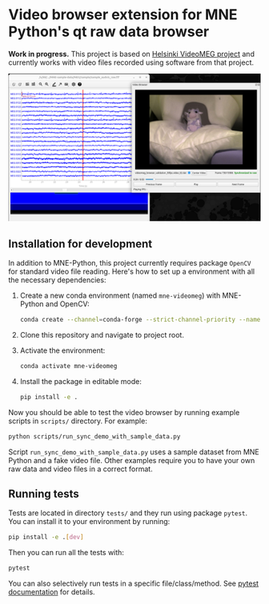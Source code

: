 # Video browser extension for MNE Python's qt raw data browser

**Work in progress.** This project is based on [Helsinki VideoMEG project](https://github.com/Helsinki-VideoMEG-Project)
and currently works with video files recorded using software from that project.

![VideoMEG browser screenshot](browser_screenshot.png)

## Installation for development

In addition to MNE-Python, this project currently requires package `OpenCV` for standard video file reading.
Here's how to set up a environment with all the necessary dependencies:

1. Create a new conda environment (named `mne-videomeg`) with MNE-Python and OpenCV:

   ```bash
   conda create --channel=conda-forge --strict-channel-priority --name=mne-videomeg mne opencv
   ```

2. Clone this repository and navigate to project root.

3. Activate the environment:

   ```bash
   conda activate mne-videomeg
   ```

4. Install the package in editable mode:

   ```bash
   pip install -e .
   ```

Now you should be able to test the video browser by running example scripts in `scripts/` directory. For example:

```bash
python scripts/run_sync_demo_with_sample_data.py
```

Script `run_sync_demo_with_sample_data.py` uses a sample dataset from MNE Python and a fake video file. Other examples require you
to have your own raw data and video files in a correct format.

## Running tests

Tests are located in directory `tests/` and they run using package `pytest`. You can install it to your environment by running:

```bash
pip install -e .[dev]
```

Then you can run all the tests with:

```bash
pytest
```

You can also selectively run tests in a specific file/class/method. See [pytest documentation](https://docs.pytest.org/en/stable/how-to/usage.html) for details.
